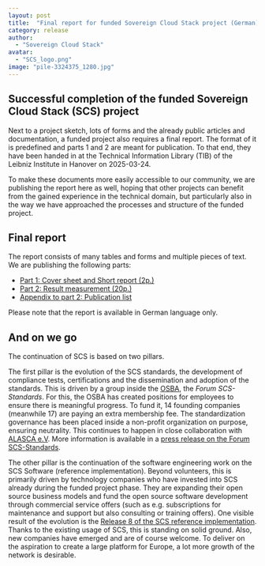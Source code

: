 ```yaml
---
layout: post
title:  "Final report for funded Sovereign Cloud Stack project (German)"
category: release
author:
  - "Sovereign Cloud Stack"
avatar:
  - "SCS_logo.png"
image: "pile-3324375_1280.jpg"
---
```

## Successful completion of the funded Sovereign Cloud Stack (SCS) project

Next to a project sketch, lots of forms and the already public articles
and documentation, a funded project also requires a final report.
The format of it is predefined and parts 1 and 2 are meant for publication.
To that end, they have been handed in at the Technical Information Library
(TIB) of the Leibniz Institute in Hanover on 2025-03-24.

To make these documents more easily accessible to our community, we are
publishing the report here as well, hoping that other projects can
benefit from the gained experience in the technical domain, but particularly
also in the way we have approached the processes and structure of the
funded project.

## Final report

The report consists of many tables and forms and multiple pieces of text.
We are publishing the following parts:

<ul>
<li><a href="{% asset 'documents/01_Schlussbericht-Teil1.pdf' @path %}">Part 1: Cover sheet and Short report (2p.)</a></li>
<li><a href="{% asset 'documents/02_Schlussbericht-Teil2.pdf' @path %}">Part 2: Result measurement (20p.)</a></li>
<li><a href="{% asset 'documents/05_Anlage_zur_Liste-Veroeffentlichungen.pdf' @path %}">Appendix to part 2: Publication list</a></li>
</ul>

Please note that the report is available in German language only.

## And on we go

The continuation of SCS is based on two pillars.

The first pillar is the evolution of the SCS standards, the development of
compliance tests, certifications and the dissemination and adoption of the
standards. This is driven by a group inside the
[OSBA](https://osb-alliance.de), the *Forum SCS-Standards*.
For this, the OSBA has created positions for employees to ensure there is meaningful
progress. To fund it, 14 founding companies (meanwhile 17) are paying an extra
membership fee. The standardization governance has been placed inside a
non-profit organization on purpose, ensuring neutrality. This continues to
happen in close collaboration with [ALASCA e.V](https://alasca.cloud/).
More information is available in a [press release on the Forum SCS-Standards](https://www.sovereigncloudstack.org/announcements/osba-forum-scs-standards/).

The other pillar is the continuation of the software engineering work on
the SCS Software (reference implementation). Beyond volunteers, this is primarily
driven by technology companies who have invested into SCS already during the
funded project phase. They are expanding their open source business models
and fund the open source software development through commercial service offers
(such as e.g. subscriptions for maintenance and support but also consulting
or training offers). One visible result of the evolution is the
[Release 8 of the SCS reference implementation](https://www.sovereigncloudstack.org/announcements/release8/).
Thanks to the existing usage of SCS, this is standing on solid ground.
Also, new companies have emerged and are of course welcome.
To deliver on the aspiration to create a large platform for Europe,
a lot more growth of the network is desirable.
